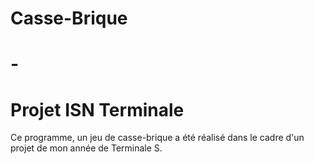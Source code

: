 #     Casse-Brique
#          -
# Projet ISN Terminale

Ce programme, un jeu de casse-brique a été réalisé dans le cadre d'un projet de mon année de Terminale S.
